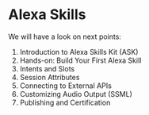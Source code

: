 # Alexa Skills

We will have a look on next points:
1. Introduction to Alexa Skills Kit (ASK)
2. Hands-on: Build Your First Alexa Skill
3. Intents and Slots
4. Session Attributes
5. Connecting to External APIs
6. Customizing Audio Output (SSML)
7. Publishing and Certification
